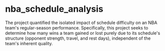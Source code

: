 # nba_schedule_analysis
The project quantified the isolated impact of schedule difficulty on an NBA team's regular-season performance. Specifically, this project seeks to determine how many wins a team gained or lost purely due to its schedule's structure (opponent strength, travel, and rest days), independent of the team's inherent quality.
